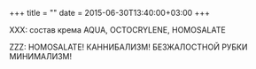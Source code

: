 +++
title = ""
date = 2015-06-30T13:40:00+03:00
+++

XXX: состав крема AQUA, OCTOCRYLENE, HOMOSALATE


ZZZ: HOMOSALATE! КАННИБАЛИЗМ! БЕЗЖАЛОСТНОЙ РУБКИ МИНИМАЛИЗМ!


